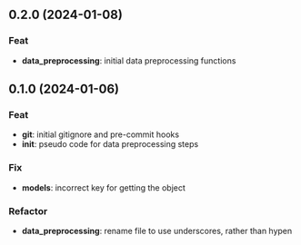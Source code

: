 ## 0.2.0 (2024-01-08)

### Feat

- **data_preprocessing**: initial data preprocessing functions

## 0.1.0 (2024-01-06)

### Feat

- **git**: initial gitignore and pre-commit hooks
- **init**: pseudo code for data preprocessing steps

### Fix

- **models**: incorrect key for getting the object

### Refactor

- **data_preprocessing**: rename file to use underscores, rather than hypen
